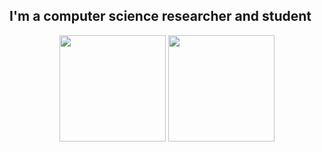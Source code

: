 ## I'm a computer science researcher and student

<p align='center'>
   <a href="https://github-readme-stats.vercel.app/api?username=inaprel3&show_icons=true&count_private=true"><img height=170 src="https://github-readme-stats.vercel.app/api?username=inaprel3&show_icons=true&count_private=true"/></a>
   <a href="https://github.com/inaprel3/github-readme-stats"><img height=170 src="https://github-readme-stats.vercel.app/api/top-langs/?username=inaprel3&layout=compact"/></a>
</p>
